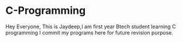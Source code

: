 # C-Programming
Hey Everyone,
This is Jaydeep,I am first year Btech student learning C programming 
I commit my programs here for future revision purpose.


     













